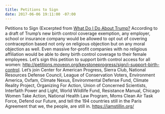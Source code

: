 ```yaml
---
title: Petitions to Sign
date: 2017-06-06 19:11:00 -07:00
---
```


Petitions to Sign
(Excerpted from [What Do I Do About Trump?](https://mail.google.com/mail/u/0/#search/whatdoidoabouttrump/15c7e7ba9196285e)
According to a draft of Trump’s new birth control coverage exemption, any employer, school or insurance company would be allowed to opt out of covering contraception based not only on religious objection but on any moral objection as well.  Even massive for-profit companies with no religious affiliation would be able to deny birth control coverage to their female employees.  Let’s sign this petition to support birth control access for all women:  http://petitions.moveon.org/keystoneprogress/sign/i-support-birth-control.
Let’s join Center for American Progress, Sierra Club, National Resources Defense Council, League of Conservation Voters, Environment America, Oxfam, Climate Nexus, Environmental Defense Fund, Climate Reality Project, Organizing For Action, Union of Concerned Scientists, Interfaith Power and Light, World Wildlife Fund, Resistance Manual, Chicago Women Take Action, National Health Law Program, Moms Clean Air Task Force, Defend our Future, and tell the 194 countries still in the Paris Agreement that we, the people, are still in.  https://iamstillin.org/